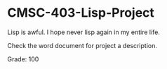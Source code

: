 # CMSC-403-Lisp-Project
Lisp is awful. I hope never lisp again in my entire life. 

Check the word document for project a description.

Grade: 100
